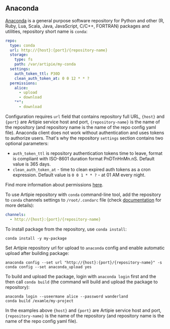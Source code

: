 ## Anaconda

[Anaconda](https://repo.anaconda.com/) is a general purpose software repository for Python and other
(R, Ruby, Lua, Scala, Java, JavaScript, C/C++, FORTRAN) packages and utilities, repository short name
is `conda`:
```yaml
repo:
  type: conda
  url: http://{host}:{port}/{repository-name}
  storage:
    type: fs
    path: /var/artipie/my-conda
  settings:
    auth_token_ttl: P30D
    clean_auth_token_at: 0 0 12 * * ?
  permissions:
    alice:
      - upload
      - download
    "*":
      - download
```
Configuration requires `url` field that contains repository full URL,
`{host}` and `{port}` are Artipie service host and port, `{repository-name}`
is the name of the repository (and repository name is the name of the repo config yaml file).
Anaconda client does not work without authentication and uses tokens to authorize users. That's why
the repository `settings` section contains two optional parameters:
- `auth_token_ttl` is repository authentication tokens time to leave, format is
  compliant with ISO-8601 duration format PnDTnHnMn.nS. Default value is 365 days.
- `clean_auth_token_at` - time to clean expired auth tokens as a cron expression.
  Default value is `0 0 1 * * ?` - at 01 AM every night.

Find more information about permissions [here](./Configuration-Repository-Permissions).

To use Artipie repository with `conda` command-line tool, add the repository to `conda` channels settings to `/root/.condarc` file
(check [documentation](https://conda.io/projects/conda/en/latest/user-guide/configuration/use-condarc.html) for more details):
```yaml
channels:
  - http://{host}:{port}/{repository-name}
```
To install package from the repository, use `conda install`:
```commandline
conda install -y my-package
```
Set Artipie repository url for upload to `anaconda` config and enable automatic upload after building package:
```commandline
anaconda config --set url "http://{host}:{port}/{repository-name}" -s
conda config --set anaconda_upload yes
```
To build and upload the package, login with `anaconda login` first and the then call `conda build`
(the command will build and upload the package to repository):
```commandline
anaconda login --useermane alice --password wanderland
conda build /examle/my-project
```
In the examples above `{host}` and `{port}` are Artipie service host and port, `{repository-name}`
is the name of the repository (and repository name is the name of the repo config yaml file).